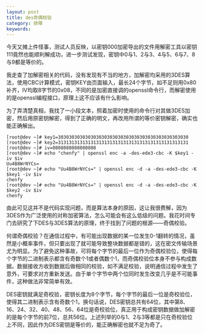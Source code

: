 ```yaml
---
layout: post
title: des奇偶校验
category: 排障
keywords:
---
```


今天又摊上件怪事，测试人员反映，以密钥000加密导出的文件用解密工具以密钥111竟然也能顺利解成功，进一步测试发现，密钥中0与1、2与3、4与5、6与7、8与9都是等价的。

我走查了加解密相关的代码，没有发现有不当的地方，加解密均采用的3DES算法，使用CBC计算模式，密钥KEY由页面输入，最长24个字节，如不足则用0x80补齐，IV均取8字节的0x08，不同的是加密直接调的openssl命令行，而解密使用的是openssl编程接口，原理上这不应该有什么影响。

为了弄清楚真相，我找了一小段文本，照着加密时使用的命令行对其做3DES加密，然后用原密钥解密，得到了正确的明文，再改用所谓的等价密钥解密，确实也能正确解出。

```
[root@dev ~]# key1=303030303030303030303030303030303030303030303030
[root@dev ~]# key2=313131313131313131313131313131313131313131313131
[root@dev ~]# iv=0808080808080808
[root@dev ~]# echo "chenfy" | openssl enc -a -des-ede3-cbc -K $key1 -iv $iv
Uu4B8WrNYCs=
[root@dev ~]# echo "Uu4B8WrNYCs=" | openssl enc -d -a -des-ede3-cbc -K $key1 -iv $iv 
chenfy
[root@dev ~]# echo "Uu4B8WrNYCs=" | openssl enc -d -a -des-ede3-cbc -K $key2 -iv $iv
chenfy
```

由此可见这并不是代码实现问题，而是算法本身的原因，这让我很费解，因为3DES作为广泛使用的对称加密算法，怎么可能会有这么低级的问题。我花时间专门去研究了下DES与3DES算法的原理，终于找到了问题的根源——奇偶校验。

何谓奇偶校验？在通信过程中，有可能出现数据的某一位发生0-1翻转的情况，虽然是小概率事件，但只要出现了就可能导致整块数据都是错的，这在密文传输场景尤为明显。为了避免这种事故，可将每个字节的最后一位作为奇偶校验位，使得每个字节的二进制表示都含有奇数个1或者偶数个1，而奇偶校验位本身不参与构成数据。数据接收方收到数据后做相同的校验，如不满足校验，说明通信过程中发生了意外，可要求对方重新发送。由于单个字节中两个位同时发生改变几乎是不可能事件，这种做法非常简单有效。

DES密钥就满足奇校验，密钥长度为8个字节，每个字节的最后一位是奇校验位，使得其二进制表示含有奇数个1，换句话说，DES密钥总共有64位，其中第8、16、24、32、40、48、56、64位是奇校验位，真正用于构成密钥数据做加解密的是每个字节的前7位，总共56位。上述列举的0与1、2与3等都是只在奇校验位上不同，因此作为DES密钥是等价的，能正确解密也就不足为奇了。
